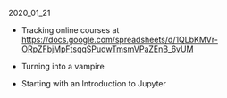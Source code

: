 




2020_01_21
- Tracking online courses at
https://docs.google.com/spreadsheets/d/1QLbKMVr-ORpZFbjMpFtsqqSPudwTmsmVPaZEnB_6vUM


- Turning into a vampire

- Starting with an Introduction to Jupyter


